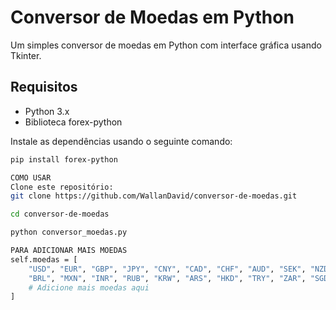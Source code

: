 # Conversor de Moedas em Python
Um simples conversor de moedas em Python com interface gráfica usando Tkinter.

## Requisitos
- Python 3.x
- Biblioteca forex-python

Instale as dependências usando o seguinte comando:

```bash
pip install forex-python

COMO USAR
Clone este repositório:
git clone https://github.com/WallanDavid/conversor-de-moedas.git

cd conversor-de-moedas

python conversor_moedas.py

PARA ADICIONAR MAIS MOEDAS
self.moedas = [
    "USD", "EUR", "GBP", "JPY", "CNY", "CAD", "CHF", "AUD", "SEK", "NZD",
    "BRL", "MXN", "INR", "RUB", "KRW", "ARS", "HKD", "TRY", "ZAR", "SGD",
    # Adicione mais moedas aqui
]

